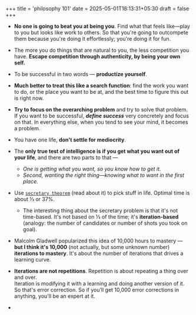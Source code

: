 +++
title = 'philosophy 101'
date = 2025-05-01T18:13:31+05:30
draft = false
+++

- **No one is going to beat you at being you**. Find what that feels like—play to you but looks like work to others. So that you're going to outcompete them because you're doing it effortlessly; you're doing it for fun.  
- The more you do things that are natural to you, the less competition you have. **Escape competition through authenticity, by being your own self.**
- To be successful in two words — **productize yourself**.  
- **Much better to treat this like a search function**: find the work you want to do, or the place you want to be at, and the best time to figure this out is right now.  
- **Try to focus on the overarching problem** and try to solve that problem. If you want to be successful, ***define success*** very concretely and focus on that. In everything else, when you tend to see your mind, it becomes a problem.  
- You have one life, **don't settle for mediocrity**.  
- The **only true test of intelligence is if you get what you want out of your life**, and there are two parts to that —  
  - *One is getting what you want, so you know how to get it.*  
  - *Second, wanting the right thing—knowing what to want in the first place.* 
- Use [`secretary theorem`](https://aliabdaal.com/newsletter/the-37-rule/#:~:text=Basically%20if%20you%20knew%20you,best%2Dso%2Dfar%20candidate.)  (read about it) to pick stuff in life. Optimal time is about ⅓ or 37%.
  - The interesting thing about the secretary problem is that it's not time-based. It's not based on ⅓ of the time; it's **iteration-based** (analogy: the number of candidates or number of shots you took on goal).  
- Malcolm Gladwell popularized this idea of 10,000 hours to mastery — **but I think it's 10,000** (not actually, but some unknown number) **iterations to mastery**. It's about the number of iterations that drives a learning curve.  
- **Iterations are not repetitions**. Repetition is about repeating a thing over and over.  
  Iteration is modifying it with a learning and doing another version of it. So that's error correction. So if you’ll get 10,000 error corrections in anything, you'll be an expert at it.

- 
